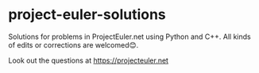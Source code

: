 # project-euler-solutions
Solutions for problems in ProjectEuler.net using Python and C++.
All kinds of edits or corrections are welcomed😊.

Look out the questions at https://projecteuler.net
